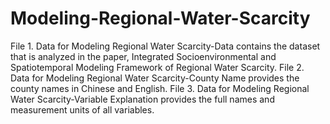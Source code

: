 # Modeling-Regional-Water-Scarcity
File 1. Data for Modeling Regional Water Scarcity-Data contains the dataset that is analyzed in the paper, Integrated Socioenvironmental and Spatiotemporal Modeling Framework of Regional Water Scarcity.
File 2. Data for Modeling Regional Water Scarcity-County Name provides the county names in Chinese and English.
File 3. Data for Modeling Regional Water Scarcity-Variable Explanation provides the full names and measurement units of all variables.
